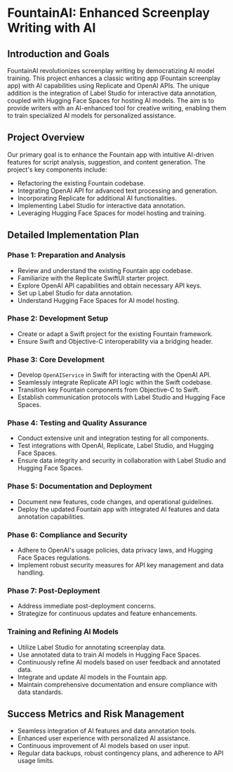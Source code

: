 # FountainAI: Enhanced Screenplay Writing with AI

## Introduction and Goals
FountainAI revolutionizes screenplay writing by democratizing AI model training. This project enhances a classic writing app (Fountain screenplay app) with AI capabilities using Replicate and OpenAI APIs. The unique addition is the integration of Label Studio for interactive data annotation, coupled with Hugging Face Spaces for hosting AI models. The aim is to provide writers with an AI-enhanced tool for creative writing, enabling them to train specialized AI models for personalized assistance.

## Project Overview
Our primary goal is to enhance the Fountain app with intuitive AI-driven features for script analysis, suggestion, and content generation. The project's key components include:
- Refactoring the existing Fountain codebase.
- Integrating OpenAI API for advanced text processing and generation.
- Incorporating Replicate for additional AI functionalities.
- Implementing Label Studio for interactive data annotation.
- Leveraging Hugging Face Spaces for model hosting and training.

## Detailed Implementation Plan

### Phase 1: Preparation and Analysis
- Review and understand the existing Fountain app codebase.
- Familiarize with the Replicate SwiftUI starter project.
- Explore OpenAI API capabilities and obtain necessary API keys.
- Set up Label Studio for data annotation.
- Understand Hugging Face Spaces for AI model hosting.

### Phase 2: Development Setup
- Create or adapt a Swift project for the existing Fountain framework.
- Ensure Swift and Objective-C interoperability via a bridging header.

### Phase 3: Core Development
- Develop `OpenAIService` in Swift for interacting with the OpenAI API.
- Seamlessly integrate Replicate API logic within the Swift codebase.
- Transition key Fountain components from Objective-C to Swift.
- Establish communication protocols with Label Studio and Hugging Face Spaces.

### Phase 4: Testing and Quality Assurance
- Conduct extensive unit and integration testing for all components.
- Test integrations with OpenAI, Replicate, Label Studio, and Hugging Face Spaces.
- Ensure data integrity and security in collaboration with Label Studio and Hugging Face Spaces.

### Phase 5: Documentation and Deployment
- Document new features, code changes, and operational guidelines.
- Deploy the updated Fountain app with integrated AI features and data annotation capabilities.

### Phase 6: Compliance and Security
- Adhere to OpenAI's usage policies, data privacy laws, and Hugging Face Spaces regulations.
- Implement robust security measures for API key management and data handling.

### Phase 7: Post-Deployment
- Address immediate post-deployment concerns.
- Strategize for continuous updates and feature enhancements.

### Training and Refining AI Models
- Utilize Label Studio for annotating screenplay data.
- Use annotated data to train AI models in Hugging Face Spaces.
- Continuously refine AI models based on user feedback and annotated data.
- Integrate and update AI models in the Fountain app.
- Maintain comprehensive documentation and ensure compliance with data standards.

## Success Metrics and Risk Management
- Seamless integration of AI features and data annotation tools.
- Enhanced user experience with personalized AI assistance.
- Continuous improvement of AI models based on user input.
- Regular data backups, robust contingency plans, and adherence to API usage limits.

